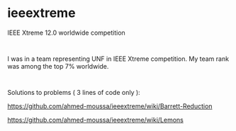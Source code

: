 # ieeextreme
IEEE Xtreme 12.0 worldwide competition

``
``

I was in a team representing UNF in IEEE Xtreme competition. My team rank was among the top 7% worldwide.

``
``

Solutions to problems ( 3 lines of code only ):

https://github.com/ahmed-moussa/ieeextreme/wiki/Barrett-Reduction

https://github.com/ahmed-moussa/ieeextreme/wiki/Lemons
